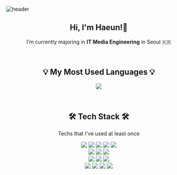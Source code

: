 ![header](https://capsule-render.vercel.app/api?type=waving&color=gradient&height=200&section=header&text=HelloWorld!%20🍄&fontSize=40&animation=twinkling)

<h2 align="center"> Hi, I'm Haeun!👋</h2>
<p align="center">
   I’m currently majoring in <strong>IT Media Engineering</strong> in Seoul 🇰🇷
</p>
<br/>

<h2 align="center">💡 My Most Used Languages 💡</h2>
<p align="center">
  <a href="https://github.com/Easy-Hwan">
    <img align="center" src="https://github-readme-stats.vercel.app/api/top-langs/?username=Easy-Hwan&layout=compact&show_icons=true&show_owner=ture&hide_title=true&theme=nord&hide=Objective%2DC,c,scss,shell,ruby,dart,swift" />
  </a>
</p>
<br/>

<h2 align="center">🛠 Tech Stack 🛠</h2>
<p align="center"> Techs that I've used at least once </p>
<p align="center">
   <img src="https://img.shields.io/badge/HTML-E34F26?style=flat&logo=html5&logoColor=white"/>
 <img src="https://img.shields.io/badge/CSS-1572B6?style=flat&logo=css3&logoColor=white"/>
   <img src="https://img.shields.io/badge/JavaScript-F7DF1E?style=flat&logo=javascript&logoColor=white"/>
   <img src="https://img.shields.io/badge/Python-3776AB?style=flat&logo=python&logoColor=white"/>
   <img src="https://img.shields.io/badge/Dart-0175C2?style=flat&logo=dart&logoColor=white"/>
  
   <br/>
  <img src="https://img.shields.io/badge/Adobe Photoshop-31A8FF?style=flat&logo=adobephotoshop&logoColor=white"/>
    <img src="https://img.shields.io/badge/Adobe XD-FF61F6?style=flat&logo=adobexd&logoColor=white"/>
    <img src="https://img.shields.io/badge/Adobe Illustrator-FF9A00?style=flat&logo=adobeillustrator&logoColor=white"/>
  <br/>
    <img src="https://img.shields.io/badge/Adobe Premiere Pro-9999FF?style=flat&logo=adobepremierepro&logoColor=white"/>
  <img src="https://img.shields.io/badge/Adobe After Effects-9999FF?style=flat&logo=adobeaftereffects&logoColor=white"/>
  <img src="https://img.shields.io/badge/Figma-F24E1E?style=flat&logo=figma&logoColor=white"/>
  <br/>

  <img src="https://img.shields.io/badge/Maya-00A98F?style=flat&logo=autodesk&logoColor=white"/>
  <img src="https://img.shields.io/badge/Unity-FFFFFF?style=flat&logo=unity&logoColor=black"/>
  <img src="https://img.shields.io/badge/Unreal Engine-0E1128?style=flat&logo=unrealengine&logoColor=white"/>
  <img src="https://img.shields.io/badge/GitHub-333664?style=flat&logo=GitHub&logoColor=white"/>
</p>
